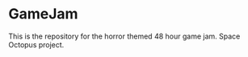 GameJam
=======

This is the repository for the horror themed 48 hour game jam. Space Octopus project. 
